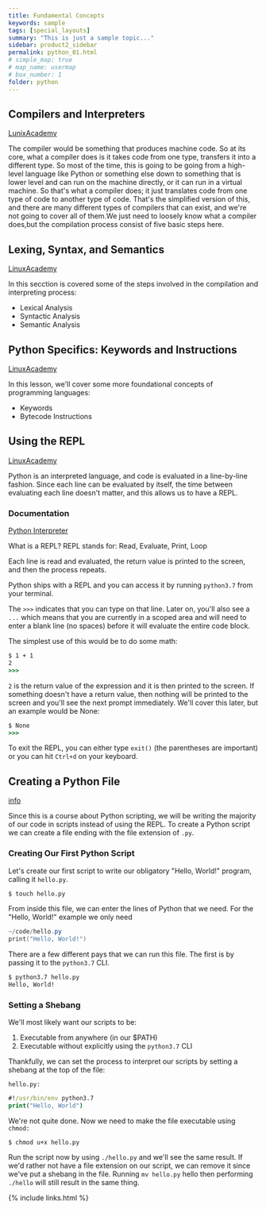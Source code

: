 ```yaml
---
title: Fundamental Concepts
keywords: sample
tags: [special_layouts]
summary: "This is just a sample topic..."
sidebar: product2_sidebar
permalink: python_01.html
# simple_map: true
# map_name: usermap
# box_number: 1
folder: python
---
```


## Compilers and Interpreters

[LunixAcademy](https://linuxacademy.com/cp/courses/lesson/course/5262/lesson/1/module/413)

The compiler would be something that produces machine code. So at its core, what a compiler does is it takes code from one type, transfers it into a different type. So most of the time, this is going to be going from a high-level language like Python or something else down to something that is lower level and can run on the machine directly, or it can run in a virtual machine. So that's what a compiler does; it just translates code from one type of code to another type of code. That's the simplified version of this, and there are many different types of compilers that can exist, and we're not going to cover all of them.We just need to loosely know what a compiler does,but the compilation process consist of five basic steps here.

## Lexing, Syntax, and Semantics
[LinuxAcademy](https://linuxacademy.com/cp/courses/lesson/course/5262/lesson/2/module/413)

In this secction is covered some of the steps involved in the compilation and interpreting process:

* Lexical Analysis
* Syntactic Analysis
* Semantic Analysis

## Python Specifics: Keywords and Instructions
[LinuxAcademy](https://linuxacademy.com/cp/courses/lesson/course/5262/lesson/3/module/413)

In this lesson, we'll cover some more foundational concepts of programming languages:

* Keywords
* Bytecode Instructions

## Using the REPL
[LinuxAcademy](https://linuxacademy.com/cp/courses/lesson/course/5262/lesson/4/module/413)

Python is an interpreted language, and code is evaluated in a line-by-line fashion. Since each line can be evaluated by itself, the time between evaluating each line doesn't matter, and this allows us to have a REPL.

### Documentation
[Python Interpreter](https://docs.python.org/3/tutorial/interpreter.html)

What is a REPL?
REPL stands for: Read, Evaluate, Print, Loop

Each line is read and evaluated, the return value is printed to the screen, and then the process repeats.

Python ships with a REPL and you can access it by running `python3.7` from your terminal.

The `>>>` indicates that you can type on that line. Later on, you'll also see a `...` which means that you are currently in a scoped area and will need to enter a blank line (no spaces) before it will evaluate the entire code block.

The simplest use of this would be to do some math:
```cmd
$ 1 + 1
2
>>>
```

`2` is the return value of the expression and it is then printed to the screen. If something doesn't have a return value, then nothing will be printed to the screen and you'll see the next prompt immediately. We'll cover this later, but an example would be None:
```cmd
$ None
>>>
```

To exit the REPL, you can either type `exit()` (the parentheses are important) or you can hit `Ctrl+d` on your keyboard.

## Creating a Python File
[info](https://linuxacademy.com/cp/courses/lesson/course/5262/lesson/5/module/413)

Since this is a course about Python scripting, we will be writing the majority of our code in scripts instead of using the REPL. To create a Python script we can create a file ending with the file extension of `.py`.

### Creating Our First Python Script
Let's create our first script to write our obligatory "Hello, 
World!" program, calling it `hello.py`.

```cmd
$ touch hello.py
```
From inside this file, we can enter the lines of Python that we need. For the "Hello, World!" example we only need

```powershell
~/code/hello.py
print("Hello, World!")
```

There are a few different pays that we can run this file. The first is by passing it to the `python3.7` CLI.

```bash
$ python3.7 hello.py
Hello, World!
```
### Setting a Shebang
We'll most likely want our scripts to be:

1. Executable from anywhere (in our $PATH)
2. Executable without explicitly using the `python3.7` CLI

Thankfully, we can set the process to interpret our scripts by setting a shebang at the top of the file:

`hello.py:`

```cmd
#!/usr/bin/env python3.7
print("Hello, World")
```
We're not quite done. Now we need to make the file executable using `chmod:`

```dos
$ chmod u+x hello.py
```
Run the script now by using `./hello.py` and we'll see the same result. If we'd rather not have a file extension on our script, we can remove it since we've put a shebang in the file. Running `mv hello.py` hello then performing `./hello` will still result in the same thing.


{% include links.html %}
